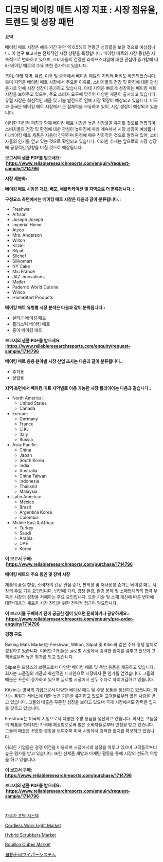 <p><h1>디코딩 베이킹 매트 시장 지표 : 시장 점유율, 트렌드 및 성장 패턴</h1></p><p><strong>요약</strong></p>
<p><p>베이킹 매트 시장은 예측 기간 동안 약 6.5%의 연평균 성장률을 보일 것으로 예상됩니다. 이 연구 보고서는 전체적인 시장 상황을 특정합니다. 베이킹 매트의 시장 동향은 지속적으로 변화하고 있으며, 소비자들이 건강한 라이프스타일에 대한 관심이 증가함에 따라 베이킹 매트의 수요 또한 증가하고 있습니다.</p><p>북미, 아태 지역, 유럽, 미국 및 중국에서 베이킹 매트의 지리적 퍼짐도 확인되었습니다. 북미 지역은 베이킹 매트 시장에서 주요한 이유로, 소비자들의 건강 및 환경에 대한 관심 증가로 인해 시장 성장이 증가하고 있습니다. 아태 지역은 빠르게 성장하는 베이킹 매트 시장을 보여주고 있으며, 주요 소비자 요구에 맞추어 다양한 제품이 출시되고 있습니다. 유럽 시장은 혁신적인 제품 및 기술 발전으로 인해 시장 확장이 예상되고 있습니다. 미국과 중국은 베이킹 매트 시장에서 큰 잠재력을 보유하고 있어, 시장 성장이 예상되고 있습니다.</p><p>이러한 지리적 퍼짐과 함께 베이킹 매트 시장은 높은 성장률을 유지할 것으로 전망되며, 소비자들의 건강 및 환경에 대한 관심이 높아짐에 따라 계속해서 시장 성장이 예상됩니다.베이킹 매트 제품은 사용이 간편하며 환경에 매우 친화적인 것으로 알려져 있어, 소비자들의 인기를 얻고 있는 것으로 확인되고 있습니다. 이러한 추세는 앞으로의 시장 성장에 긍정적인 영향을 미칠 것으로 예상됩니다.</p></p>
<p><strong>보고서의 샘플 PDF를 받으세요: &nbsp;<a href="https://www.reliableresearchreports.com/enquiry/request-sample/1714796">https://www.reliableresearchreports.com/enquiry/request-sample/1714796</a></strong></p>
<p><strong>시장 세분화:</strong></p>
<p><strong> 베이킹 매트 시장은 개요, 배포, 애플리케이션 및 지역으로 더 분류됩니다. :</strong></p>
<p><strong>구성요소 측면에서는 베이킹 매트 시장은 다음과 같이 분류됩니다.:</strong></p>
<p><ul><li>Freshwar</li><li>Artisan</li><li>Joseph Joseph</li><li>Imperial Home</li><li>Ateco</li><li>Mrs. Anderson</li><li>Wilton</li><li>Kitzini</li><li>Silpat</li><li>Silchef</li><li>Silikomart</li><li>NY Cake</li><li>Miu France</li><li>JAZ Innovations</li><li>Matfer</li><li>Paderno World Cuisine</li><li>Winco</li><li>HomeStart Products</li></ul></p>
<p><strong> 베이킹 매트 유형별 시장 분석은 다음과 같이 분류됩니다.:</strong></p>
<p><ul><li>실리콘 베이킹 매트</li><li>플라스틱 베이킹 매트</li><li>종이 베이킹 매트</li></ul></p>
<p><strong>보고서의 샘플 PDF를 받으세요 :<a href="https://www.reliableresearchreports.com/enquiry/request-sample/1714796">https://www.reliableresearchreports.com/enquiry/request-sample/1714796</a></strong></p>
<p><strong> 베이킹 매트 응용 분야별 시장 산업 조사는 다음과 같이 분류됩니다.:</strong></p>
<p><ul><li>주거용</li><li>상업용</li></ul></p>
<p><strong>지역 측면에서 베이킹 매트 지역별로 이용 가능한 시장 플레이어는 다음과 같습니다.:</strong></p>
<p><ul>
    <li>
        North America:
        <ul>
            <li>United States</li>
            <li>Canada</li>
        </ul>
    </li>
    <li>
        Europe:
        <ul>
            <li>Germany</li>
            <li>France</li>
            <li>U.K.</li>
            <li>Italy</li>
            <li>Russia</li>
        </ul>
    </li>
    <li>
        Asia-Pacific:
        <ul>
            <li>China</li>
            <li>Japan</li>
            <li>South Korea</li>
            <li>India</li>
            <li>Australia</li>
            <li>China Taiwan</li>
            <li>Indonesia</li>
            <li>Thailand</li>
            <li>Malaysia</li>
        </ul>
    </li>
    <li>
        Latin America:
        <ul>
            <li>Mexico</li>
            <li>Brazil</li>
            <li>Argentina Korea</li>
            <li>Colombia</li>
        </ul>
    </li>
    <li>
        Middle East & Africa:
        <ul>
            <li>Turkey</li>
            <li>Saudi</li>
            <li>Arabia</li>
            <li>UAE</li>
            <li>Korea</li>
        </ul>
    </li>
    </ul></p>
<p><strong>이 보고서 구매: &nbsp;<a href="https://www.reliableresearchreports.com/purchase/1714796">https://www.reliableresearchreports.com/purchase/1714796</a></strong></p>
<p><strong>베이킹 매트의 주요 동인 및 장벽 시장</strong></p>
<p><p>제품의 품질 향상, 소비자의 건강 관심 증가, 편의성 및 재사용성 증가는 베이킹 매트 시장의 주요 기동 요인입니다. 반면에 가격, 경쟁 환경, 환경 문제 및 소매업체와의 협력 부족은 시장의 성장을 저해하는 주요 요인입니다. 또한 기술 및 소재 개선에 따른 변화에 대한 대응과 새로운 시장 진입을 위한 전략적 접근이 필요합니다.</p></p>
<p><strong>이 보고서를 구매하기 전에 궁금한 점이 있으면 문의하거나 공유하세요.: &nbsp;<a href="https://www.reliableresearchreports.com/enquiry/pre-order-enquiry/1714796">https://www.reliableresearchreports.com/enquiry/pre-order-enquiry/1714796</a></strong></p>
<p><strong>경쟁 구도</strong></p>
<p><p>Baking Mats Market는 Freshwar, Wilton, Silpat 및 Kitini와 같은 주요 경쟁 업체로 성장하고 있습니다. 이러한 기업들은 글로벌 시장에서 강력한 입지를 갖추고 있으며 고객들로부터 높은 평가를 받고 있습니다.</p><p>Silpat은 프랑스의 브랜드로서 다양한 베이킹 매트 및 주방 용품을 제공하고 있습니다. 회사는 고품질의 제품과 혁신적인 디자인으로 시장에서 큰 인기를 얻었습니다. 그들의 매출은 꾸준히 증가하고 있으며 글로벌 시장에서 선두 주자로 자리매김하고 있습니다.</p><p>Kitzini는 영국의 기업으로서 다양한 베이킹 매트 및 주방 용품을 생산하고 있습니다. 회사는 품질과 서비스에 대한 높은 기준을 유지하고 있으며 고객들로부터 많은 사랑을 받고 있습니다. 그들의 매출은 꾸준한 성장을 보이고 있으며 국제 시장에서도 강력한 입지를 갖추고 있습니다.</p><p>Freshwar는 미국의 기업으로서 다양한 주방 용품을 생산하고 있습니다. 회사는 고품질의 제품을 합리적인 가격에 제공함으로써 많은 소비자들로부터 인정을 받고 있습니다. 그들의 매출은 꾸준한 성장을 보여주며 미국 시장에서 강력한 입지를 확보하고 있습니다.</p><p>이러한 기업들은 경쟁 여건을 이용하여 시장에서의 성장을 이루고 있으며 고객들로부터 높은 평가를 받고 있습니다. 또한 신제품 개발과 마케팅 활동을 통해 시장의 선도적 역할을 하고 있습니다.</p></p>
<p><strong>이 보고서 구매: &nbsp; <a href="https://www.reliableresearchreports.com/purchase/1714796">https://www.reliableresearchreports.com/purchase/1714796</a></strong></p>
<p><strong>보고서의 샘플 PDF를 받으세요: &nbsp;<a href="https://www.reliableresearchreports.com/enquiry/request-sample/1714796">https://www.reliableresearchreports.com/enquiry/request-sample/1714796</a></strong><strong></strong></p>
<p>&nbsp;</p>
<p><p><a href="https://github.com/vseigx30c9a1j/Market-Research-Report-List-1/blob/main/1552663191061.md">자동차 조명 시스템</a></p><p><a href="https://ivy-potential-64b.notion.site/Cordless-Work-Light-Market-Research-Report-Provides-Critical-Insights-that-can-help-Shape-Business-D-b617ce7cff7540bba98c237aa5dea23f">Cordless Work Light Market</a></p><p><a href="https://nifty-kite-d51.notion.site/Hybrid-Scrubbers-Market-Dynamics-2024-2031-Also-about-Its-Market-Trends-Projections-and-Opportuni-94683545683347a482382aa6065d2007">Hybrid Scrubbers Market</a></p><p><a href="https://view.publitas.com/reportprime-1/bouillon-cubes-market-size-evaluating-its-market-trends-growth-and-projections-2024-2031/">Bouillon Cubes Market</a></p><p><a href="https://github.com/dzy793153605/Market-Research-Report-List-1/blob/main/5924585191216.md">自動車用ワイパーシステム</a></p></p>